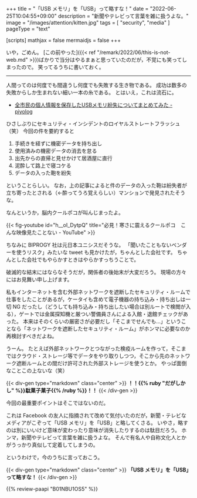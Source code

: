 +++
title = "「USB メモリ」を「USB」って略すな！"
date =  "2022-06-25T10:04:55+09:00"
description = "新聞やテレビって言葉を雑に扱うよな。"
image = "/images/attention/kitten.jpg"
tags = [ "security", "media" ]
pageType = "text"

[scripts]
  mathjax = false
  mermaidjs = false
+++

いや，ごめん。
[この前やった]({{< ref "/remark/2022/06/this-is-not-web.md" >}})ばかりで当分はやるまぁと思っていたのだが，不覚にも笑ってしまったので。
笑ってるうちに書いておく。

----

人間ってのは何度でも間違うし何度でも失敗する生き物である。
成功は数多の失敗からしか生まれない細い一本の糸である。
とはいえ，これは流石に。

- [全市民の個人情報を保存したUSBメモリ紛失についてまとめてみた - piyolog](https://piyolog.hatenadiary.jp/entry/2022/06/24/005044)

ひさしぶりにセキュリティ・インシデントのロイヤルストレートフラッシュ（笑） 今回の件を要約すると

1. 手続きを経ずに機密データを持ち出し
2. 使用済みの機密データの消去を怠る
3. 出先からの直帰と見せかけて居酒屋に直行
4. 泥酔して路上で寝コケる
5. データの入った鞄を紛失

ということらしい。
なお，上の記事によると件のデータの入った鞄は紛失者が立ち寄ったとされる（←酔ってうろ覚えらしい）マンションで発見されたそうな。

なんというか，脳内クールポコが叫んじまったよ。

{{< fig-youtube id="h__oI_DytpQ" title="必見！寒さに震えるクールポコ　こんな映像見たことない - YouTube" >}}

ちなみに BIPROGY 社は元日本ユニシスだそうな。
「聞いたこともないベンダーを使うリスク」みたいな tweet も見かけたが，ちゃんとした会社です。
ちゃんとした会社でもやらかすときはやらかすっちうことで。

破滅的な結末にはならなそうだが，関係者の後始末が大変だろう。
現場の方々にはお見舞い申し上げます。

私もインターネットを含む外部ネットワークを遮断したセキュリティ・ルームで仕事をしたことがあるが，ケータイも含めて電子機器の持ち込み・持ち出しは一切 NG だったし（どうしても持ち込み・持ち出したい場合は別ルートで検閲が入る），ゲートでは金属探知機と厳つい警備員さんによる入館・退館チェックがあった。
本来はそのくらいの厳密さが必要だし「そこまでせんでも...」ということなら「ネットワークを遮断したセキュリティ・ルーム」がホンマに必要なのか再検討すべきだよね。

うーん。
たとえば外部ネットワークとつながった検疫ルームを作って，そこまではクラウド・ストレージ等でデータをやり取りしつつ，そこから先のネットワーク遮断ルームとの間だけ許可された外部ストレージを使うとか。
やっぱ面倒なことこの上ないな（笑）

{{< div-gen type="markdown" class="center" >}}
**！！{{% ruby "だがしかし" %}}駄菓子菓子{{% /ruby %}}！！**
{{< /div-gen >}}

今回の最重要ポイントはそこではないのだ。

これは Facebook の友人に指摘されて改めて気付いたのだが，新聞・テレビなメディアがこぞって「USB メモリ」を「USB」と略してくさる。
いやさ，略すのは別にいいけど意味が変わったり意味が消失したりするのは駄目だろう。
ホンマ，新聞やテレビって言葉を雑に扱うよな。
そんで有名人や自称文化人とかがうっかり真似して定着してしまうの。

というわけで，今のうちに言っておこう。

{{< div-gen type="markdown" class="center" >}}
**「USB メモリ」を「USB」って略すな！**
{{< /div-gen >}}

{{% review-paapi "B01NBU1OS5" %}} <!-- シリコンパワー USBメモリ 32GB USB3.1 -->
